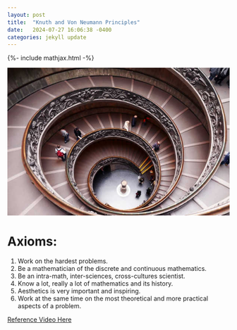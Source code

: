```yaml
---
layout: post
title:  "Knuth and Von Neumann Principles"
date:   2024-07-27 16:06:38 -0400
categories: jekyll update
---
```

{%- include mathjax.html -%}


![Tower of Hanoi](/assets/images/knuth-von-neumann-principles/bramante-staircase.jpg)

# Axioms:

1. Work on the hardest problems. 
2. Be a mathematician of the discrete and continuous mathematics.
3. Be an intra-math, inter-sciences, cross-cultures scientist.
4. Know a lot, really a lot of mathematics and its history.
5. Aesthetics is very important and inspiring.
6. Work at the same time on the most theoretical and more practical aspects of a problem.



[Reference Video Here](https://www.youtube.com/watch?v=g4lhrVPDUG0&t=3701s&ab_channel=BrownUniversity)

